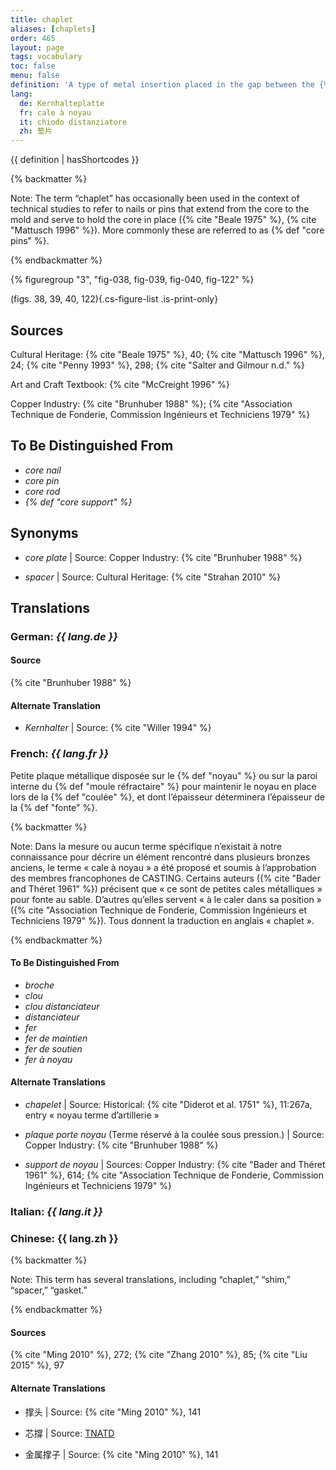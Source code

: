 ```yaml
---
title: chaplet
aliases: [chaplets]
order: 465
layout: page
tags: vocabulary
toc: false
menu: false
definition: 'A type of metal insertion placed in the gap between the {% def "core" %} and the outer {% def "mold" %} as a spacer to hold the core in place during the casting operation. A number of these are placed strategically throughout the mold. They are most often made of an alloy similar to that of the surrounding metal, as they will become embedded in the {% def "cast (n.)" "cast" %}. In modern foundries, chaplets are mainly used in {% def "sand casting" %}, but they have been encountered in historic {% def "lost-wax casting" %} as well.'
lang:
  de: Kernhalteplatte
  fr: cale à noyau
  it: chiodo distanziatore
  zh: 墊片
---
```


{{ definition | hasShortcodes }}

{% backmatter %}

Note: The term “chaplet” has occasionally been used in the context of technical studies to refer to nails or pins that extend from the core to the mold and serve to hold the core in place ({% cite "Beale 1975" %}, {% cite "Mattusch 1996" %}). More commonly these are referred to as {% def "core pins" %}.

{% endbackmatter %}

{% figuregroup "3", "fig-038, fig-039, fig-040, fig-122" %}

(figs. 38, 39, 40, 122){.cs-figure-list .is-print-only}

## Sources

Cultural Heritage: {% cite "Beale 1975" %}, 40; {% cite "Mattusch 1996" %}, 24; {% cite "Penny 1993" %}, 298; {% cite "Salter and Gilmour n.d." %}

Art and Craft Textbook: {% cite "McCreight 1996" %}

Copper Industry: {% cite "Brunhuber 1988" %}; {% cite "Association Technique de Fonderie, Commission Ingénieurs et Techniciens 1979" %}

## To Be Distinguished From

- *core nail*
- *core pin*
- *core rod*
- *{% def "core support" %}*

## Synonyms

- *core plate* | Source: Copper Industry: {% cite "Brunhuber 1988" %}

- *spacer* | Source: Cultural Heritage: {% cite "Strahan 2010" %}

## Translations

<div class="accordion">

### **German**: *{{ lang.de }}*

#### Source

{% cite "Brunhuber 1988" %}

#### Alternate Translation

- *Kernhalter* | Source: {% cite "Willer 1994" %}

### **French**: *{{ lang.fr }}*

Petite plaque métallique disposée sur le {% def "noyau" %} ou sur la paroi interne du {% def "moule réfractaire" %} pour maintenir le noyau en place lors de la {% def "coulée" %}, et dont l’épaisseur déterminera l’épaisseur de la {% def "fonte" %}.

{% backmatter %}

Note: Dans la mesure ou aucun terme spécifique n’existait à notre connaissance pour décrire un élément rencontré dans plusieurs bronzes anciens, le terme « cale à noyau » a été proposé et soumis à l’approbation des membres francophones de CASTING. Certains auteurs ({% cite "Bader and Théret 1961" %}) précisent que « ce sont de petites cales métalliques » pour fonte au sable. D’autres qu’elles servent « à le caler dans sa position » ({% cite "Association Technique de Fonderie, Commission Ingénieurs et Techniciens 1979" %}). Tous donnent la traduction en anglais « chaplet ».

{% endbackmatter %}

#### To Be Distinguished From

- *broche*
- *clou*
- *clou distanciateur*
- *distanciateur*
- *fer*
- *fer de maintien*
- *fer de soutien*
- *fer à noyau*

#### Alternate Translations

- *chapelet* | Source: Historical: {% cite "Diderot et al. 1751" %}, 11:267a, entry « noyau terme d’artillerie »

- *plaque porte noyau* (Terme réservé à la coulée sous pression.) | Source: Copper Industry: {% cite "Brunhuber 1988" %}

- *support de noyau* | Sources: Copper Industry: {% cite "Bader and Théret 1961" %}, 614; {% cite "Association Technique de Fonderie, Commission Ingénieurs et Techniciens 1979" %}

### **Italian**: *{{ lang.it }}*

### **Chinese**: {{ lang.zh }}

{% backmatter %}

Note: This term has several translations, including “chaplet,” “shim,” “spacer,” “gasket.”

{% endbackmatter %}

#### Sources

{% cite "Ming 2010" %}, 272; {% cite "Zhang 2010" %}, 85; {% cite "Liu 2015" %}, 97

#### Alternate Translations

- 撑头 | Source: {% cite "Ming 2010" %}, 141

- 芯撐 | Source: [TNATD](https://terms.naer.edu.tw/detail/1262400/?index=4)

- 金属撑子 | Source: {% cite "Ming 2010" %}, 141

</div>
